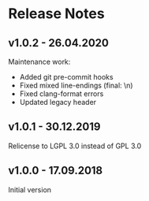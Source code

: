 # Release Notes

## v1.0.2 - 26.04.2020

Maintenance work:
 - Added git pre-commit hooks
 - Fixed mixed line-endings (final: \n)
 - Fixed clang-format errors
 - Updated legacy header

## v1.0.1 - 30.12.2019

Relicense to LGPL 3.0 instead of GPL 3.0

## v1.0.0 - 17.09.2018

Initial version
